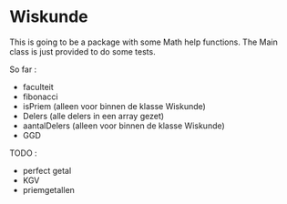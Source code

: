 # Wiskunde

This is going to be a package with some Math help functions.
The Main class is just provided to do some tests.

So far : 

- faculteit
- fibonacci
- isPriem (alleen voor binnen de klasse Wiskunde)
- Delers (alle delers in een array gezet)
- aantalDelers (alleen voor binnen de klasse Wiskunde)
- GGD

TODO :
- perfect getal
- KGV
- priemgetallen

